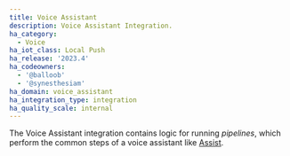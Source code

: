 ```yaml
---
title: Voice Assistant
description: Voice Assistant Integration.
ha_category:
  - Voice
ha_iot_class: Local Push
ha_release: '2023.4'
ha_codeowners:
  - '@balloob'
  - '@synesthesiam'
ha_domain: voice_assistant
ha_integration_type: integration
ha_quality_scale: internal
---
```


The Voice Assistant integration contains logic for running *pipelines*, which perform the common steps of a voice assistant like [Assist](/voice_control/).
